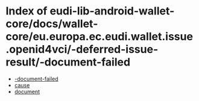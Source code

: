 # Index of eudi-lib-android-wallet-core/docs/wallet-core/eu.europa.ec.eudi.wallet.issue.openid4vci/-deferred-issue-result/-document-failed

- [-document-failed](/eudi-lib-android-wallet-core/docs/wallet-core/eu.europa.ec.eudi.wallet.issue.openid4vci/-deferred-issue-result/-document-failed/-document-failed/)
- [cause](/eudi-lib-android-wallet-core/docs/wallet-core/eu.europa.ec.eudi.wallet.issue.openid4vci/-deferred-issue-result/-document-failed/cause/)
- [document](/eudi-lib-android-wallet-core/docs/wallet-core/eu.europa.ec.eudi.wallet.issue.openid4vci/-deferred-issue-result/-document-failed/document/)